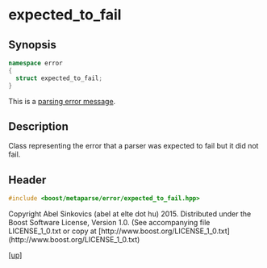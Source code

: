 # expected_to_fail

## Synopsis

```cpp
namespace error
{
  struct expected_to_fail;
}
```

This is a [parsing error message](parsing_error_message.html).

## Description

Class representing the error that a parser was expected to fail but it did not
fail.

## Header

```cpp
#include <boost/metaparse/error/expected_to_fail.hpp>
```

<p class="copyright">
Copyright Abel Sinkovics (abel at elte dot hu) 2015.
Distributed under the Boost Software License, Version 1.0.
(See accompanying file LICENSE_1_0.txt or copy at
[http://www.boost.org/LICENSE_1_0.txt](http://www.boost.org/LICENSE_1_0.txt)
</p>

[[up]](reference.html)

